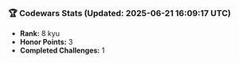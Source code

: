 ### 🏆 Codewars Stats (Updated: 2025-06-21 16:09:17 UTC)

- **Rank:** 8 kyu
- **Honor Points:** 3
- **Completed Challenges:** 1
